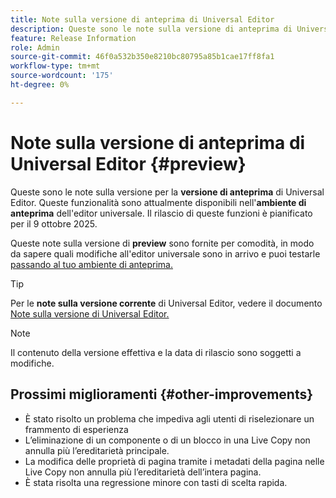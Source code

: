 ```yaml
---
title: Note sulla versione di anteprima di Universal Editor
description: Queste sono le note sulla versione di anteprima di Universal Editor.
feature: Release Information
role: Admin
source-git-commit: 46f0a532b350e8210bc80795a85b1cae17ff8fa1
workflow-type: tm+mt
source-wordcount: '175'
ht-degree: 0%

---
```



# Note sulla versione di anteprima di Universal Editor {#preview}

Queste sono le note sulla versione per la **versione di anteprima** di Universal Editor. Queste funzionalità sono attualmente disponibili nell&#39;**ambiente di anteprima** dell&#39;editor universale. Il rilascio di queste funzioni è pianificato per il 9 ottobre 2025.

Queste note sulla versione di **preview** sono fornite per comodità, in modo da sapere quali modifiche all&#39;editor universale sono in arrivo e puoi testarle [passando al tuo ambiente di anteprima.](/help/sites-cloud/authoring/universal-editor/navigation.md#user-properties)

>[!TIP]
>
>Per le **note sulla versione corrente** di Universal Editor, vedere il documento [Note sulla versione di Universal Editor.](/help/release-notes/universal-editor/current.md)

>[!NOTE]
>
>Il contenuto della versione effettiva e la data di rilascio sono soggetti a modifiche.

## Prossimi miglioramenti {#other-improvements}

* È stato risolto un problema che impediva agli utenti di riselezionare un frammento di esperienza
* L’eliminazione di un componente o di un blocco in una Live Copy non annulla più l’ereditarietà principale.
* La modifica delle proprietà di pagina tramite i metadati della pagina nelle Live Copy non annulla più l’ereditarietà dell’intera pagina.
* È stata risolta una regressione minore con tasti di scelta rapida.
